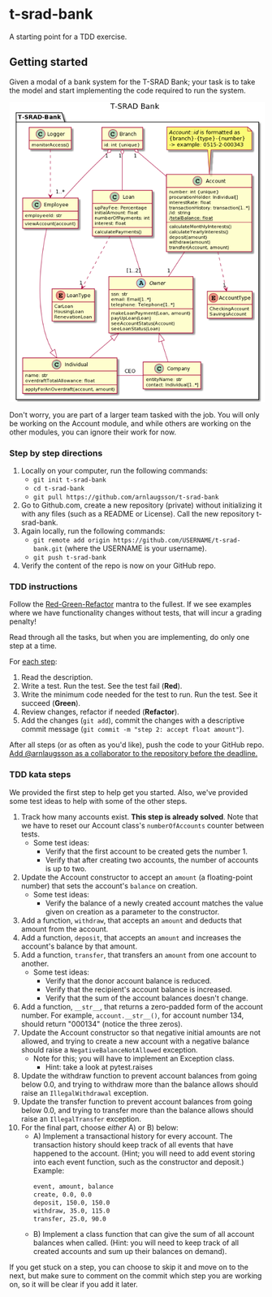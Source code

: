 # t-srad-bank
A starting point for a TDD exercise.

## Getting started

Given a modal of a bank system for the T-SRAD Bank; your task is to take the model and start implementing the code required to run the system.

![T-SRAD Bank - class diagram](docs/images/T-SRAD-Bank.png)

Don't worry, you are part of a larger team tasked with the job. You will only be working on the Account module, and while others are working on the other modules, you can ignore their work for now.

### Step by step directions
1. Locally on your computer, run the following commands:
    - ``git init t-srad-bank``
    - ``cd t-srad-bank``
    - ``git pull https://github.com/arnlaugsson/t-srad-bank``
2. Go to Github.com, create a new repository (private) without initializing it with any files (such as a README or License). Call the new repository t-srad-bank.
3. Again locally, run the following commands:
    - ``git remote add origin https://github.com/USERNAME/t-srad-bank.git`` (where the USERNAME is your username).
    - ``git push t-srad-bank``
4. Verify the content of the repo is now on your GitHub repo.

### TDD instructions

Follow the [Red-Green-Refactor][1] mantra to the fullest. If we see examples where we have functionality changes without tests, that will incur a grading penalty!

Read through all the tasks, but when you are implementing, do only one step at a time.

For <ins>each step</ins>:

1. Read the description.
2. Write a test. Run the test. See the test fail (**Red**).
3. Write the minimum code needed for the test to run. Run the test. See it succeed (**Green**).
4. Review changes, refactor if needed (**Refactor**).
5. Add the changes (``git add``), commit the changes with a descriptive commit message (``git commit -m "step 2: accept float amount"``).

After all steps (or as often as you'd like), push the code to your GitHub repo. [Add @arnlaugsson as a collaborator to the repository before the deadline.][2]

[1]: https://www.codecademy.com/articles/tdd-red-green-refactor
[2]: https://docs.github.com/en/github/setting-up-and-managing-your-github-user-account/inviting-collaborators-to-a-personal-repository

### TDD kata steps

We provided the first step to help get you started. Also, we've provided some test ideas to help with some of the other steps.

1. Track how many accounts exist. **This step is already solved**. Note that we have to reset our Account class's ``numberOfAccounts`` counter between tests.
    - Some test ideas:
        - Verify that the first account to be created gets the number 1.
        - Verify that after creating two accounts, the number of accounts is up to two.
2. Update the Account constructor to accept an ``amount`` (a floating-point number) that sets the account's ``balance`` on creation.
    - Some test ideas:
        - Verify the balance of a newly created account matches the value given on creation as a parameter to the constructor.
3. Add a function, ``withdraw``, that accepts an ``amount`` and deducts that amount from the account.
4. Add a function, ``deposit``, that accepts an ``amount`` and increases the account's balance by that amount.
5. Add a function, ``transfer``, that transfers an ``amount`` from one account to another.
    - Some test ideas:
        - Verify that the donor account balance is reduced.
        - Verify that the recipient's account balance is increased.
        - Verify that the sum of the account balances doesn't change.
6. Add a function, ``__str__``, that returns a zero-padded form of the account number. For example, ``account.__str__()``, for account number 134, should return "000134" (notice the three zeros).
7. Update the Account constructor so that negative initial amounts are not allowed, and trying to create a new account with a negative balance should raise a ``NegativeBalanceNotAllowed`` exception.
    - Note for this; you will have to implement an Exception class.
        - Hint: take a look at pytest.raises
8. Update the withdraw function to prevent account balances from going below 0.0, and trying to withdraw more than the balance allows should raise an ``IllegalWithdrawal`` exception.
9. Update the transfer function to prevent account balances from going below 0.0, and trying to transfer more than the balance allows should raise an ``IllegalTransfer`` exception.
10. For the final part, choose _either_ A) or B) below:
    - A) Implement a transactional history for every account. The transaction history should keep track of all events that have happened to the account. (Hint; you will need to add event storing into each event function, such as the constructor and deposit.) Example:
      ```
      event, amount, balance
      create, 0.0, 0.0
      deposit, 150.0, 150.0
      withdraw, 35.0, 115.0
      transfer, 25.0, 90.0
      ```
    - B) Implement a class function that can give the sum of all account balances when called. (Hint: you will need to keep track of all created accounts and sum up their balances on demand).

If you get stuck on a step, you can choose to skip it and move on to the next, but make sure to comment on the commit which step you are working on, so it will be clear if you add it later.